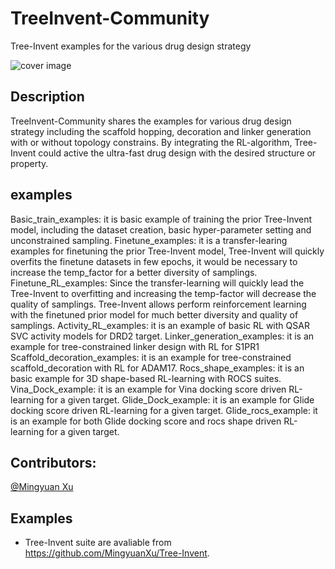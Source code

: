 # TreeInvent-Community
Tree-Invent examples for the various drug design strategy

![cover image](./pics/TOC.png)

## Description
TreeInvent-Community shares the examples for various drug design strategy including the scaffold hopping, decoration and linker generation with or without topology constrains. By integrating the RL-algorithm, Tree-Invent could active the ultra-fast drug design with the desired structure or property.
## examples
Basic_train_examples: it is basic example of training the prior Tree-Invent model, including the dataset creation, basic hyper-parameter setting and unconstrained sampling. 
Finetune_examples: it is a transfer-learing examples for finetuning the prior Tree-Invent model, Tree-Invent will quickly overfits the finetune datasets in few epochs, it would be necessary to increase the temp_factor for a better diversity of samplings.
Finetune_RL_examples: Since the transfer-learning will quickly lead the Tree-Invent to overfitting and increasing the temp-factor will decrease the quality of samplings. Tree-Invent allows perform reinforcement learning with the finetuned prior model for much better diversity and quality of samplings. 
Activity_RL_examples: it is an example of basic RL with QSAR SVC activity models for DRD2 target. 
Linker_generation_examples: it is an example for tree-constrained linker design with RL for S1PR1 
Scaffold_decoration_examples: it is an example for tree-constrained scaffold_decoration with RL for ADAM17. 
Rocs_shape_examples: it is an basic example for 3D shape-based RL-learning with ROCS suites.
Vina_Dock_example: it is an example for Vina docking score driven RL-learning for a given target. 
Glide_Dock_example: it is an example for Glide docking score driven RL-learning for a given target. 
Glide_rocs_example: it is an example for both Glide docking score and rocs shape driven RL-learning for a given target. 

## Contributors:
[@Mingyuan Xu](https://github.com/MingyuanXu)

## Examples
* Tree-Invent suite are avaliable from https://github.com/MingyuanXu/Tree-Invent.
